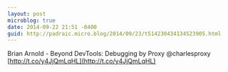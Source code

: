 ```yaml
---
layout: post
microblog: true
date: 2014-09-22 21:51 -0400
guid: http://padraic.micro.blog/2014/09/23/t514230434134523905.html
---
```

Brian Arnold - Beyond DevTools: Debugging by Proxy @charlesproxy  [http://t.co/y4JjQmLqHL](http://t.co/y4JjQmLqHL)
